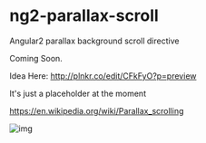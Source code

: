 # ng2-parallax-scroll
Angular2 parallax background scroll directive

Coming Soon.

Idea Here: http://plnkr.co/edit/CFkFyO?p=preview

It's just a placeholder at the moment

https://en.wikipedia.org/wiki/Parallax_scrolling

![img](https://upload.wikimedia.org/wikipedia/commons/3/34/Parallax_scrolling_example_scene.gif)
